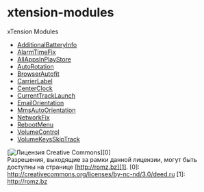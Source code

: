 xtension-modules
================

xTension Modules

- [AdditionalBatteryInfo](https://github.com/KDGDev/xtension-modules/raw/master/AdditionalBatteryInfo.apk)
- [AlarmTimeFix](https://github.com/KDGDev/xtension-modules/raw/master/AlarmTimeFix.apk)
- [AllAppsInPlayStore](https://github.com/KDGDev/xtension-modules/raw/master/AllAppsInPlayStore.apk)
- [AutoRotation](https://github.com/KDGDev/xtension-modules/raw/master/AutoRotation.apk)
- [BrowserAutofit](https://github.com/KDGDev/xtension-modules/raw/master/BrowserAutofit.apk)
- [CarrierLabel](https://github.com/KDGDev/xtension-modules/raw/master/CarrierLabel.apk)
- [CenterClock](https://github.com/KDGDev/xtension-modules/raw/master/CenterClock.apk)
- [CurrentTrackLaunch](https://github.com/KDGDev/xtension-modules/raw/master/CurrentTrackLaunch.apk)
- [EmailOrientation](https://github.com/KDGDev/xtension-modules/raw/master/EmailOrientation.apk)
- [MmsAutoOrientation](https://github.com/KDGDev/xtension-modules/raw/master/MmsAutoOrientation.apk)
- [NetworkFix](https://github.com/KDGDev/xtension-modules/raw/master/NetworkFix.apk)
- [RebootMenu](https://github.com/KDGDev/xtension-modules/raw/master/RebootMenu.apk)
- [VolumeControl](https://github.com/KDGDev/xtension-modules/raw/master/VolumeControl.apk)
- [VolumeKeysSkipTrack](https://github.com/KDGDev/xtension-modules/raw/master/VolumeKeysSkipTrack.apk)

[![Лицензия Creative Commons](http://i.creativecommons.org/l/by-nc-nd/3.0/88x31.png)][0]  
Разрешения, выходящие за рамки данной лицензии, могут быть доступны на странице [http://romz.bz][1].
[0]: http://creativecommons.org/licenses/by-nc-nd/3.0/deed.ru
[1]: http://romz.bz